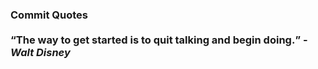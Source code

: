 ### Commit Quotes <br> <br> <q>The way to get started is to quit talking and begin doing.</q> -<em>Walt Disney</em>
